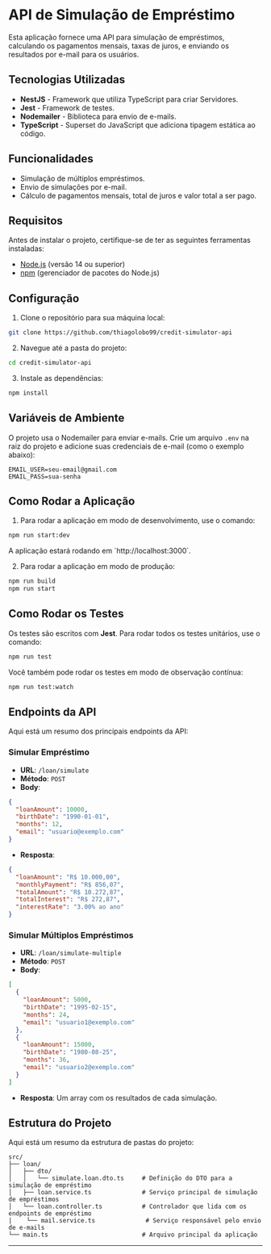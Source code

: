 
# API de Simulação de Empréstimo

Esta aplicação fornece uma API para simulação de empréstimos, calculando os pagamentos mensais, taxas de juros, e enviando os resultados por e-mail para os usuários.

## Tecnologias Utilizadas

- **NestJS** - Framework que utiliza TypeScript para criar Servidores.
- **Jest** - Framework de testes.
- **Nodemailer** - Biblioteca para envio de e-mails.
- **TypeScript** - Superset do JavaScript que adiciona tipagem estática ao código.
  
## Funcionalidades

- Simulação de múltiplos empréstimos.
- Envio de simulações por e-mail.
- Cálculo de pagamentos mensais, total de juros e valor total a ser pago.

## Requisitos

Antes de instalar o projeto, certifique-se de ter as seguintes ferramentas instaladas:

- [Node.js](https://nodejs.org/) (versão 14 ou superior)
- [npm](https://www.npmjs.com/) (gerenciador de pacotes do Node.js)

## Configuração

1. Clone o repositório para sua máquina local:

```bash
git clone https://github.com/thiagolobo99/credit-simulator-api
```

2. Navegue até a pasta do projeto:

```bash
cd credit-simulator-api
```

3. Instale as dependências:

```bash
npm install
```

## Variáveis de Ambiente

O projeto usa o Nodemailer para enviar e-mails. Crie um arquivo `.env` na raiz do projeto e adicione suas credenciais de e-mail (como o exemplo abaixo):

```
EMAIL_USER=seu-email@gmail.com
EMAIL_PASS=sua-senha
```

## Como Rodar a Aplicação

1. Para rodar a aplicação em modo de desenvolvimento, use o comando:

```bash
npm run start:dev
```

A aplicação estará rodando em \`http://localhost:3000\`.

2. Para rodar a aplicação em modo de produção:

```bash
npm run build
npm run start
```

## Como Rodar os Testes

Os testes são escritos com **Jest**. Para rodar todos os testes unitários, use o comando:

```bash
npm run test
```

Você também pode rodar os testes em modo de observação contínua:

```bash
npm run test:watch
```

## Endpoints da API

Aqui está um resumo dos principais endpoints da API:

### Simular Empréstimo

- **URL**: `/loan/simulate`
- **Método**: `POST`
- **Body**:

```json
{
  "loanAmount": 10000,
  "birthDate": "1990-01-01",
  "months": 12,
  "email": "usuario@exemplo.com"
}
```

- **Resposta**:

```json
{
  "loanAmount": "R$ 10.000,00",
  "monthlyPayment": "R$ 856,07",
  "totalAmount": "R$ 10.272,87",
  "totalInterest": "R$ 272,87",
  "interestRate": "3.00% ao ano"
}
```

### Simular Múltiplos Empréstimos

- **URL**: `/loan/simulate-multiple`
- **Método**: `POST`
- **Body**:

```json
[
  {
    "loanAmount": 5000,
    "birthDate": "1995-02-15",
    "months": 24,
    "email": "usuario1@exemplo.com"
  },
  {
    "loanAmount": 15000,
    "birthDate": "1980-08-25",
    "months": 36,
    "email": "usuario2@exemplo.com"
  }
]
```

- **Resposta**: Um array com os resultados de cada simulação.

## Estrutura do Projeto

Aqui está um resumo da estrutura de pastas do projeto:

```
src/
├── loan/
│   ├── dto/
│   │   └── simulate.loan.dto.ts     # Definição do DTO para a simulação de empréstimo
│   ├── loan.service.ts              # Serviço principal de simulação de empréstimos
│   └── loan.controller.ts           # Controlador que lida com os endpoints de empréstimo
|    └── mail.service.ts              # Serviço responsável pelo envio de e-mails
└── main.ts                          # Arquivo principal da aplicação
```
---